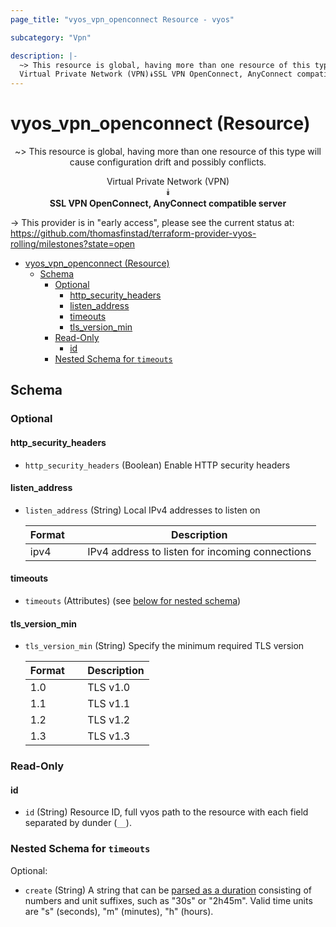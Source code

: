 ```yaml
---
page_title: "vyos_vpn_openconnect Resource - vyos"

subcategory: "Vpn"

description: |-
  ~> This resource is global, having more than one resource of this type will cause configuration drift and possibly conflicts.
  Virtual Private Network (VPN)⯯SSL VPN OpenConnect, AnyConnect compatible server
---
```


# vyos_vpn_openconnect (Resource)
<center>

~> This resource is global, having more than one resource of this type will cause configuration drift and possibly conflicts.

Virtual Private Network (VPN)  
⯯  
**SSL VPN OpenConnect, AnyConnect compatible server**


</center>

-> This provider is in "early access", please see the current status at: https://github.com/thomasfinstad/terraform-provider-vyos-rolling/milestones?state=open

<!--TOC-->

- [vyos_vpn_openconnect (Resource)](#vyos_vpn_openconnect-resource)
  - [Schema](#schema)
    - [Optional](#optional)
      - [http_security_headers](#http_security_headers)
      - [listen_address](#listen_address)
      - [timeouts](#timeouts)
      - [tls_version_min](#tls_version_min)
    - [Read-Only](#read-only)
      - [id](#id)
    - [Nested Schema for `timeouts`](#nested-schema-for-timeouts)

<!--TOC-->

<!-- schema generated by tfplugindocs -->
## Schema

### Optional

#### http_security_headers
- `http_security_headers` (Boolean) Enable HTTP security headers
#### listen_address
- `listen_address` (String) Local IPv4 addresses to listen on

    |  Format  &emsp;|  Description                                      |
    |----------|---------------------------------------------------|
    |  ipv4    &emsp;|  IPv4 address to listen for incoming connections  |
#### timeouts
- `timeouts` (Attributes) (see [below for nested schema](#nestedatt--timeouts))
#### tls_version_min
- `tls_version_min` (String) Specify the minimum required TLS version

    |  Format  &emsp;|  Description  |
    |----------|---------------|
    |  1.0     &emsp;|  TLS v1.0     |
    |  1.1     &emsp;|  TLS v1.1     |
    |  1.2     &emsp;|  TLS v1.2     |
    |  1.3     &emsp;|  TLS v1.3     |

### Read-Only

#### id
- `id` (String) Resource ID, full vyos path to the resource with each field separated by dunder (`__`).

<a id="nestedatt--timeouts"></a>
### Nested Schema for `timeouts`

Optional:

- `create` (String) A string that can be [parsed as a duration](https://pkg.go.dev/time#ParseDuration) consisting of numbers and unit suffixes, such as &#34;30s&#34; or &#34;2h45m&#34;. Valid time units are &#34;s&#34; (seconds), &#34;m&#34; (minutes), &#34;h&#34; (hours).
